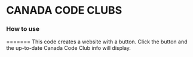 # CANADA CODE CLUBS

### How to use

=======
This code creates a website with a button. Click the button and the up-to-date Canada Code Club info will display.


